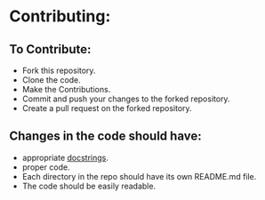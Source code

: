 # Contributing:

## To Contribute:
- Fork this repository.
- Clone the code.
- Make the Contributions.
- Commit and push your changes to the forked repository.
- Create a pull request on the forked repository.

## Changes in the code should have:
- appropriate [docstrings](https://en.wikipedia.org/wiki/Docstring). 
- proper code.
- Each directory in the repo should have its own README.md file.
- The code should be easily readable.
